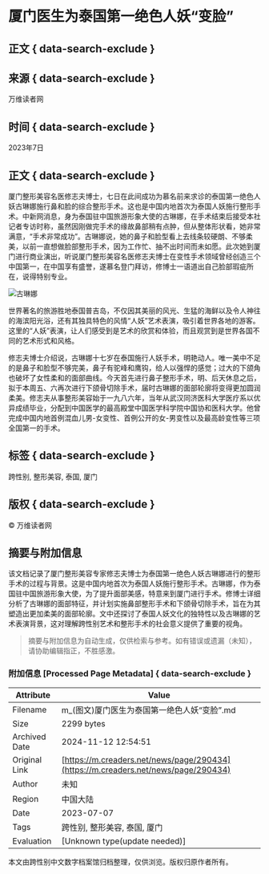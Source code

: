 # 厦门医生为泰国第一绝色人妖“变脸”

## 正文 { data-search-exclude }


## 来源 { data-search-exclude }
万维读者网

## 时间 { data-search-exclude }
2023年7日

## 正文 { data-search-exclude }
厦门整形美容名医修志夫博士，七日在此间成功为慕名前来求诊的泰国第一绝色人妖古琳娜施行鼻和脸的综合整形手术。这也是中国内地首次为泰国人妖施行整形手术。中新网消息，身为泰国驻中国旅游形象大使的古琳娜，在手术结束后接受本社记者专访时称，虽然因刚做完手术的缘故鼻部稍有点肿，但从整体形状看，她非常满意，“手术非常成功”。古琳娜说，她的鼻子和脸型看上去线条较硬朗、不够柔美，以前一直想做脸部整形手术，因为工作忙、抽不出时间而未如愿。此次她到厦门进行商业演出，听说厦门整形美容名医修志夫博士在变性手术领域曾经创造三个中国第一，在中国享有盛誉，遂慕名登门拜访，修博士一语道出自己脸部瑕疵所在，说得特别专业。

![古琳娜](https://pub.creaders.net/upload_files/20061107203925.jpg)

世界著名的旅游胜地泰国普吉岛，不仅因其美丽的风光、生猛的海鲜以及令人神往的海滨阳光浴，还有其独具特色的风情“人妖”艺术表演，吸引着世界各地的游客。这里的“人妖”表演，让人们感受到是艺术的欣赏和体验，而且观赏到是世界各国不同的艺术形式和风格。

修志夫博士介绍说，古琳娜十七岁在泰国施行人妖手术，明艳动人。唯一美中不足的是鼻子和脸型不够完美，鼻子有驼峰和鹰钩，给人以强悍的感觉；过大的下颌角也破坏了女性柔和的面部曲线。今天首先进行鼻子整形手术，明、后天休息之后，拟于本周五、六再次进行下颌骨切除手术，届时古琳娜的面部轮廓将变得更加圆润柔美。修志夫从事整形美容始于一九八六年，当年从武汉同济医科大学医疗系以优异成绩毕业，分配到中国医学的最高殿堂中国医学科学院中国协和医科大学。他曾完成中国内地首例混血儿男-女变性、首例公开的女-男变性以及最高龄变性等三项全国第一的手术。

## 标签 { data-search-exclude }
跨性别, 整形美容, 泰国, 厦门

## 版权 { data-search-exclude }
© 万维读者网
<!-- tcd_original_link https://m.creaders.net/news/page/290434 -->
## 摘要与附加信息

<!-- tcd_abstract -->
该文档记录了厦门整形美容专家修志夫博士为泰国第一绝色人妖古琳娜进行的整形手术的过程与背景。这是中国内地首次为泰国人妖施行整形手术。古琳娜，作为泰国驻中国旅游形象大使，为了提升面部美感，特意来到厦门进行手术。修博士详细分析了古琳娜的面部特征，并计划实施鼻部整形手术和下颌骨切除手术，旨在为其塑造出更加柔美的面部轮廓。文中还探讨了泰国人妖文化的独特性以及古琳娜的艺术表演背景，这对理解跨性别艺术和整形手术的社会意义提供了重要的视角。
<!-- tcd_abstract_end -->

> 摘要与附加信息为自动生成，仅供检索与参考。如有错误或遗漏（未知），请协助编辑指正，不胜感激。

### 附加信息 [Processed Page Metadata] { data-search-exclude }

| Attribute       | Value                                  |
|-----------------|----------------------------------------|
| Filename        | m_(图文)厦门医生为泰国第一绝色人妖“变脸”.md                             |
| Size            | 2299 bytes                           |
| Archived Date   | 2024-11-12 12:54:51                             |
| Original Link   | [https://m.creaders.net/news/page/290434](https://m.creaders.net/news/page/290434)                       |
| Author          | 未知                               |
| Region          | 中国大陆                               |
| Date            | 2023-07-07                                 |
| Tags            | 跨性别, 整形美容, 泰国, 厦门                                 |
| Evaluation            | [Unknown type(update needed)]                                 |
<!-- tcd_table_end -->

本文由跨性别中文数字档案馆归档整理，仅供浏览。版权归原作者所有。
